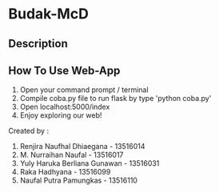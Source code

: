 # Budak-McD

## Description

## How To Use Web-App
1. Open your command prompt / terminal
2. Compile coba.py file to run flask by type 'python coba.py'
3. Open localhost:5000/index
4. Enjoy exploring our web!

Created by :
1. Renjira Naufhal Dhiaegana    - 13516014
2. M. Nurraihan Naufal          - 13516017
3. Yuly Haruka Berliana Gunawan - 13516031
4. Raka Hadhyana                - 13516099
5. Naufal Putra Pamungkas       - 13516110
